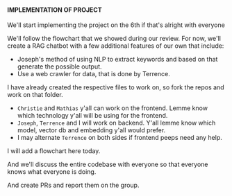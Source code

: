 #### IMPLEMENTATION OF PROJECT  
We'll start implementing the project on the 6th if that's alright with everyone 

We'll follow the flowchart that we showed during our review.
For now, we'll create a RAG chatbot with a few additional features of our own that include:
- Joseph's method of using NLP to extract keywords and based on that generate the possible output.
- Use a web crawler for data, that is done by Terrence.

I have already created the respective files to work on, so fork the repos and work on that folder.
- `Christie` and `Mathias` y'all can work on the frontend. Lemme know which technology y'all will be using for the frontend.
- `Joseph`, `Terrence` and I will work on backend. Y'all lemme know which model, vector db and embedding y'all would prefer.
- I may alternate `Terrence` on both sides if frontend peeps need any help.

I will add a flowchart here today. 

And we'll discuss the entire codebase with everyone so that everyone knows what everyone is doing.

And create PRs and report them on the group.
